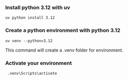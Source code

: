 ### Install python 3.12 with uv
```
uv python install 3.12

```

### Create a python environment with python 3.12

```
uv venv --python=3.12

```
This command will create a .venv folder for environment.

### Activate your environment

```
 .venv\Scripts\activate

```